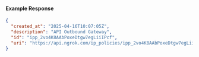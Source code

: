 <!-- Code generated for API Clients. DO NOT EDIT. -->
#### Example Response
```json
{
  "created_at": "2025-04-16T10:07:05Z",
  "description": "API Outbound Gateway",
  "id": "ipp_2vo4K8AAbPoxeDtgw7egLiiIPcf",
  "uri": "https://api.ngrok.com/ip_policies/ipp_2vo4K8AAbPoxeDtgw7egLiiIPcf"
}
